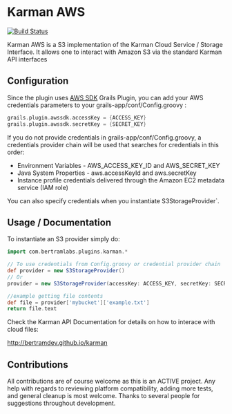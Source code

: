 Karman AWS
=============

[![Build Status](https://travis-ci.org/bertramdev/karman-aws.png)](https://travis-ci.org/bertramdev/karman-aws)

Karman AWS is a S3 implementation of the Karman Cloud Service / Storage Interface. It allows one to interact with Amazon S3 via the standard Karman API interfaces


Configuration
-------------

Since the plugin uses [AWS SDK](http://grails.org/plugin/aws-sdk) Grails Plugin, you can add your AWS credentials parameters to your grails-app/conf/Config.groovy :

```groovy
grails.plugin.awssdk.accessKey = {ACCESS_KEY}
grails.plugin.awssdk.secretKey = {SECRET_KEY}
```

If you do not provide credentials in grails-app/conf/Config.groovy, a credentials provider chain will be used that searches for credentials in this order:

- Environment Variables - AWS_ACCESS_KEY_ID and AWS_SECRET_KEY
- Java System Properties - aws.accessKeyId and aws.secretKey
- Instance profile credentials delivered through the Amazon EC2 metadata service (IAM role)

You can also specify credentials when you instantiate S3StorageProvider`.


Usage / Documentation
---------------------

To instantiate an S3 provider simply do:

```groovy
import com.bertramlabs.plugins.karman.*

// To use credentials from Config.groovy or credential provider chain
def provider = new S3StorageProvider()
// Or
provider = new S3StorageProvider(accessKey: ACCESS_KEY, secretKey: SECRET_KEY, region: 'eu-west-1')

//example getting file contents
def file = provider['mybucket']['example.txt']
return file.text
```


Check the Karman API Documentation for details on how to interace with cloud files:

http://bertramdev.github.io/karman


Contributions
-------------
All contributions are of course welcome as this is an ACTIVE project. Any help with regards to reviewing platform compatibility, adding more tests, and general cleanup is most welcome.
Thanks to several people for suggestions throughout development.